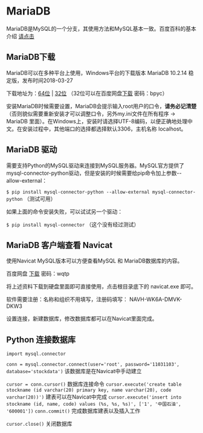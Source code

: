 # MariaDB #

MariaDB是MySQL的一个分支，其使用方法和MySQL基本一致。百度百科的基本介绍 [请点击](https://baike.baidu.com/item/mariaDB/6466119?fr=aladdin)

## MariaDB下载 ##
MariaDB可以在多种平台上使用，Windows平台的下载版本 MariaDB 10.2.14 稳定版，发布时间2018-03-27

下载地址为：[64位](https://downloads.mariadb.org/interstitial/mariadb-10.2.14/winx64-packages/mariadb-10.2.14-winx64.msi/from/http%3A//mirrors.tuna.tsinghua.edu.cn/mariadb/) | [32位](https://downloads.mariadb.org/interstitial/mariadb-10.2.14/win32-packages/mariadb-10.2.14-win32.msi/from/http%3A//mirrors.tuna.tsinghua.edu.cn/mariadb/) （32位可以在百度网盘[下载](https://pan.baidu.com/s/1Q-etGpyKBkdoDdu8eoZVBA) 密码：bpyc）

安装MariaDB时候需要设置，MariaDB会提示输入root用户的口令，**请务必记清楚** （否则貌似需要重新安装才可以调整口令，另外my.ini文件在所有程序 -> MariaDB 里面）。在Windows上，安装时请选择UTF-8编码，以便正确地处理中文。在安装过程中，其他端口的选择都选择默认3306，主机名称 localhost。

## MariaDB 驱动 ##

需要支持Python的MySQL驱动来连接到MySQL服务器。MySQL官方提供了mysql-connector-python驱动，但是安装的时候需要给pip命令加上参数--allow-external：

`$ pip install mysql-connector-python --allow-external mysql-connector-python`  （测试可用）

如果上面的命令安装失败，可以试试另一个驱动：

`$ pip install mysql-connector`  （这个没有经过测试）

## MariaDB 客户端查看 Navicat ##

使用Navicat MySQL版本可以方便查看MySQL 和 MariaDB数据库的内容。

百度网盘 [下载](https://pan.baidu.com/s/12BGID7lWlpKyeKfnCxKsmw)  密码：wqtp

将上述资料下载到硬盘里面即可直接使用，点击根目录底下的 navicat.exe 即可。

软件需要注册：名称和组织不用填写，注册码填写： NAVH-WK6A-DMVK-DKW3

设置连接，新建数据库，修改数据库都可以在Navicat里面完成。

## Python 连接数据库 ##

`import mysql.connector`

`conn = mysql.connector.connect(user='root', password='11031103', database='stockdata')` 该数据库是在Navicat中手动建立

`cursor = conn.cursor()` 数据库连接命令
`cursor.execute('create table stockname (id varchar(20) primary key, name varchar(20), code varchar(20))')`  建表可以在Navicat中完成
`cursor.execute('insert into stockname (id, name, code) values (%s, %s, %s)', ['1', '中国石油', '600001'])`
`conn.commit()` 完成数据库建表以及插入工作

`cursor.close()` 关闭数据库
